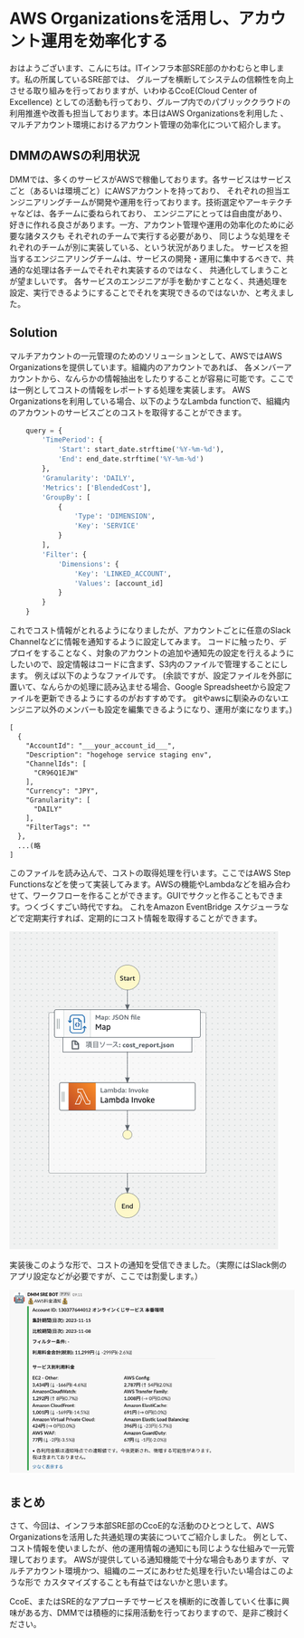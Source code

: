 # AWS Organizationsを活用し、アカウント運用を効率化する

おはようございます、こんにちは。ITインフラ本部SRE部のかわむらと申します。私の所属しているSRE部では、
グループを横断してシステムの信頼性を向上させる取り組みを行っておりますが、いわゆるCcoE(Cloud Center of Excellence)
としての活動も行っており、グループ内でのパブリッククラウドの利用推進や改善も担当しております。本日はAWS Organizationsを利用した
、マルチアカウント環境におけるアカウント管理の効率化について紹介します。

## DMMのAWSの利用状況 
DMMでは、多くのサービスがAWSで稼働しております。各サービスはサービスごと（あるいは環境ごと）にAWSアカウントを持っており、
それぞれの担当エンジニアリングチームが開発や運用を行っております。技術選定やアーキテクチャなどは、各チームに委ねられており、
エンジニアにとっては自由度があり、好きに作れる良さがあります。一方、アカウント管理や運用の効率化のために必要な諸タスクも
それぞれのチームで実行する必要があり、 同じような処理をそれぞれのチームが別に実装している、という状況がありました。
サービスを担当するエンジニアリングチームは、サービスの開発・運用に集中するべきで、共通的な処理は各チームでそれぞれ実装するのではなく、
共通化してしまうことが望ましいです。
各サービスのエンジニアが手を動かすことなく、共通処理を設定、実行できるようにすることでそれを実現できるのではないか、と考えました。

## Solution
マルチアカウントの一元管理のためのソリューションとして、AWSではAWS Organizationsを提供しています。組織内のアカウントであれば、
各メンバーアカウントから、なんらかの情報抽出をしたりすることが容易に可能です。ここでは一例としてコストの情報をレポートする処理を実装します。
AWS Organizationsを利用している場合、以下のようなLambda functionで、組織内のアカウントのサービスごとのコストを取得することができます。

```python
    query = {
        'TimePeriod': {
            'Start': start_date.strftime('%Y-%m-%d'),
            'End': end_date.strftime('%Y-%m-%d')
        },
        'Granularity': 'DAILY',
        'Metrics': ['BlendedCost'],
        'GroupBy': [
            {
                'Type': 'DIMENSION',
                'Key': 'SERVICE'
            }
        ],
        'Filter': {
            'Dimensions': {
                'Key': 'LINKED_ACCOUNT',
                'Values': [account_id]
            }
        }
    }
```

これでコスト情報がとれるようになりましたが、アカウントごとに任意のSlack Channelなどに情報を通知するように設定してみます。 コードに触ったり、デプロイをすることなく、対象のアカウントの追加や通知先の設定を行えるようにしたいので、設定情報はコードに含まず、S3内のファイルで管理することにします。 例えば以下のようなファイルです。
(余談ですが、設定ファイルを外部に置いて、なんらかの処理に読み込ませる場合、Google Spreadsheetから設定ファイルを更新できるようにするのがおすすめです。
gitやawsに馴染みのないエンジニア以外のメンバーも設定を編集できるようになり、運用が楽になります。)

```
[
  {
    "AccountId": "___your_account_id___",
    "Description": "hogehoge service staging env",
    "ChannelIds": [
      "CR96Q1EJW"
    ],
    "Currency": "JPY",
    "Granularity": [
      "DAILY"
    ],
    "FilterTags": ""
  },
  ...(略
]
```

このファイルを読み込んで、コストの取得処理を行います。ここではAWS Step Functionsなどを使って実装してみます。AWSの機能やLambdaなどを組み合わせて、ワークフローを作ることができます。GUIでサクッと作ることもできます。つくづくすごい時代ですね。
これをAmazon EventBridge スケジューラなどで定期実行すれば、定期的にコスト情報を取得することができます。

![スクリーンショット 2023-11-18 5.56.32.png](%E3%82%B9%E3%82%AF%E3%83%AA%E3%83%BC%E3%83%B3%E3%82%B7%E3%83%A7%E3%83%83%E3%83%88%202023-11-18%205.56.32.png)



実装後このような形で、コストの通知を受信できました。（実際にはSlack側のアプリ設定などが必要ですが、ここでは割愛します。）

![スクリーンショット 2023-11-18 6.27.08.png](%E3%82%B9%E3%82%AF%E3%83%AA%E3%83%BC%E3%83%B3%E3%82%B7%E3%83%A7%E3%83%83%E3%83%88%202023-11-18%206.27.08.png)

## まとめ
さて、今回は、インフラ本部SRE部のCcoE的な活動のひとつとして、AWS Organizationsを活用した共通処理の実装についてご紹介しました。 例として、コスト情報を使いましたが、他の運用情報の通知にも同じような仕組みで一元管理しております。
AWSが提供している通知機能で十分な場合もありますが、マルチアカウント環境かつ、組織のニーズにあわせた処理を行いたい場合はこのような形で カスタマイズすることも有益ではないかと思います。

CcoE、またはSRE的なアプローチでサービスを横断的に改善していく仕事に興味がある方、DMMでは積極的に採用活動を行っておりますので、是非ご検討ください。

